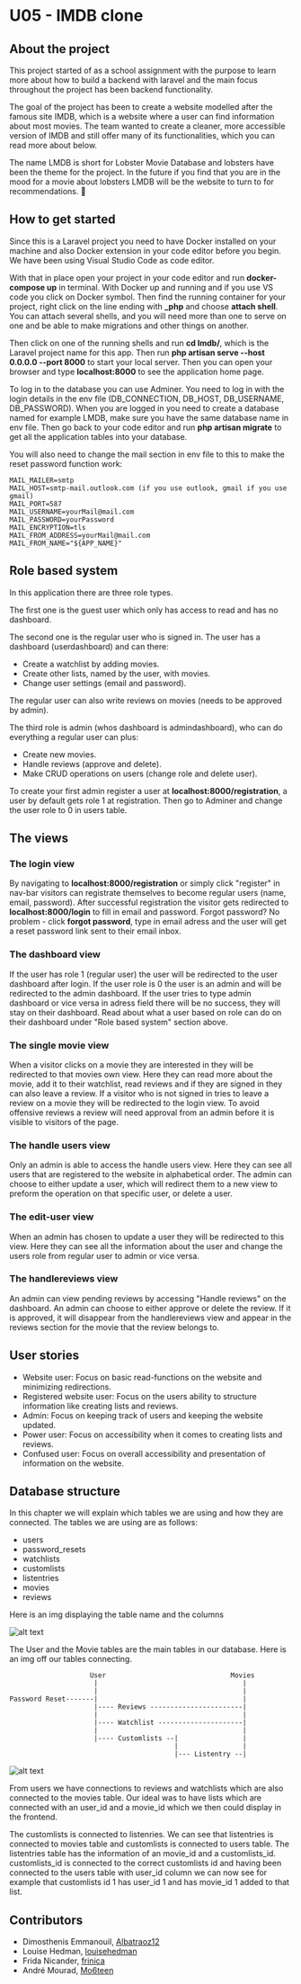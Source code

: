 # U05 - IMDB clone

## About the project

This project started of as a school assignment with the purpose to learn more about how to build a backend with laravel and the main focus throughout the project has been backend functionality.

The goal of the project has been to create a website modelled after the famous site IMDB, which is a website where a user can find information about most movies. The team wanted to create a cleaner, more accessible version of IMDB and still offer many of its functionalities, which you can read more about below.

The name LMDB is short for Lobster Movie Database and lobsters have been the theme for the project. In the future if you find that you are in the mood for a movie about lobsters LMDB will be the website to turn to for recommendations. 🦞

## How to get started

Since this is a Laravel project you need to have Docker installed on your machine and also Docker extension in your code editor before you begin. We have been using Visual Studio Code as code editor.

With that in place open your project in your code editor and run **docker-compose up** in terminal. With Docker up and running and if you use VS code you click on Docker symbol. Then find the running container for your project, right click on the line ending with **\_php** and choose **attach shell**. You can attach several shells, and you will need more than one to serve on one and be able to make migrations and other things on another.

Then click on one of the running shells and run **cd lmdb/**, which is the Laravel project name for this app. Then run **php artisan serve --host 0.0.0.0 --port 8000** to start your local server. Then you can open your browser and type **localhost:8000** to see the application home page.

To log in to the database you can use Adminer. You need to log in with the login details in the env file (DB_CONNECTION, DB_HOST, DB_USERNAME, DB_PASSWORD). When you are logged in you need to create a database named for example LMDB, make sure you have the same database name in env file. Then go back to your code editor and run **php artisan migrate** to get all the application tables into your database.

You will also need to change the mail section in env file to this to make the reset password function work:

```
MAIL_MAILER=smtp
MAIL_HOST=smtp-mail.outlook.com (if you use outlook, gmail if you use gmail)
MAIL_PORT=587
MAIL_USERNAME=yourMail@mail.com
MAIL_PASSWORD=yourPassword
MAIL_ENCRYPTION=tls
MAIL_FROM_ADDRESS=yourMail@mail.com
MAIL_FROM_NAME="${APP_NAME}"
```

## Role based system

In this application there are three role types.

The first one is the guest user which only has access to read and has no dashboard.

The second one is the regular user who is signed in. The user has a dashboard (userdashboard) and can there:

- Create a watchlist by adding movies.
- Create other lists, named by the user, with movies.
- Change user settings (email and password).

The regular user can also write reviews on movies (needs to be approved by admin).

The third role is admin (whos dashboard is admindashboard), who can do everything a regular user can plus:

- Create new movies.
- Handle reviews (approve and delete).
- Make CRUD operations on users (change role and delete user).

To create your first admin register a user at **localhost:8000/registration**, a user by default gets role 1 at registration. Then go to Adminer and change the user role to 0 in users table.

## The views

### The login view

By navigating to **localhost:8000/registration** or simply click "register" in nav-bar visitors can registrate themselves to become regular users (name, email, password). After successful registration the visitor gets redirected to **localhost:8000/login** to fill in email and password. Forgot password? No problem - click **forgot password**, type in email adress and the user will get a reset password link sent to their email inbox.

### The dashboard view

If the user has role 1 (regular user) the user will be redirected to the user dashboard after login. If the user role is 0 the user is an admin and will be redirected to the admin dashboard. If the user tries to type admin dashboard or vice versa in adress field there will be no success, they will stay on their dashboard. Read about what a user based on role can do on their dashboard under "Role based system" section above.

### The single movie view

When a visitor clicks on a movie they are interested in they will be redirected to that movies own view. Here they can read more about the movie, add it to their watchlist, read reviews and if they are signed in they can also leave a review. If a visitor who is not signed in tries to leave a review on a movie they will be redirected to the login view. To avoid offensive reviews a review will need approval from an admin before it is visible to visitors of the page.

### The handle users view

Only an admin is able to access the handle users view. Here they can see all users that are registered to the website in alphabetical order. The admin can choose to either update a user, which will redirect them to a new view to preform the operation on that specific user, or delete a user.

### The edit-user view

When an admin has chosen to update a user they will be redirected to this view. Here they can see all the information about the user and change the users role from regular user to admin or vice versa.

### The handlereviews view

An admin can view pending reviews by accessing "Handle reviews" on the dashboard. An admin can choose to either approve or delete the review. If it is approved, it will disappear from the handlereviews view and appear in the reviews section for the movie that the review belongs to.

## User stories

- Website user: Focus on basic read-functions on the website and minimizing redirections.
- Registered website user: Focus on the users ability to structure information like creating lists and reviews.
- Admin: Focus on keeping track of users and keeping the website updated.
- Power user: Focus on accessibility when it comes to creating lists and reviews.
- Confused user: Focus on overall accessibility and presentation of information on the website.

## Database structure

In this chapter we will explain which tables we are using and how they are connected. The tables we are using are as follows:

- users
- password_resets
- watchlists
- customlists
- listentries
- movies
- reviews

Here is an img displaying the table name and the columns

![alt text](https://i.imgur.com/XnGMisF.png)

The User and the Movie tables are the main tables in our database. Here is an img off our tables connecting.

```
                    User                               Movies
                     |                                    |
                     |                                    |
Password Reset-------|                                    |
                     |---- Reviews -----------------------|
                     |                                    |
                     |---- Watchlist ---------------------|
                     |                                    |
                     |---- Customlists --|                |
                                         |                |
                                         |--- Listentry --|
```

![alt text](https://i.imgur.com/PT7Aa8X.png)

From users we have connections to reviews and watchlists which are also connected to the movies table. Our ideal was to have lists which are connected with an user_id and a movie_id which we then could display in the frontend.

The customlists is connected to listenries. We can see that listentries is connected to movies table and customlists is connected to users table.
The listentries table has the information of an movie_id and a customlists_id. customlists_id is connected to the correct customlists id and having been connected to the users table with user_id column we can now see for example that customlists id 1 has user_id 1 and has movie_id 1 added to that list.

## Contributors

- Dimosthenis Emmanouil, [Albatraoz12](https://github.com/Albatraoz12/)
- Louise Hedman, [louisehedman](https://github.com/louisehedman/)
- Frida Nicander, [frinica](https://github.com/frinica/)
- André Mourad, [Mo6teen](https://github.com/Mo6teen/)

